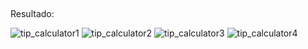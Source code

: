 ##
Resultado:

![tip_calculator1](https://user-images.githubusercontent.com/90361859/209028753-bf253e17-6370-4097-bbeb-0bf9773a6385.png)
![tip_calculator2](https://user-images.githubusercontent.com/90361859/209028756-e50a12b9-b30c-4f4c-a4ef-4ca78ccf38eb.png)
![tip_calculator3](https://user-images.githubusercontent.com/90361859/209028757-4c69e244-4b5e-46d2-8b9e-1f8d831cba56.png)
![tip_calculator4](https://user-images.githubusercontent.com/90361859/209028758-fb7df6b0-3a9f-4607-8938-053b93d9c03e.png)
